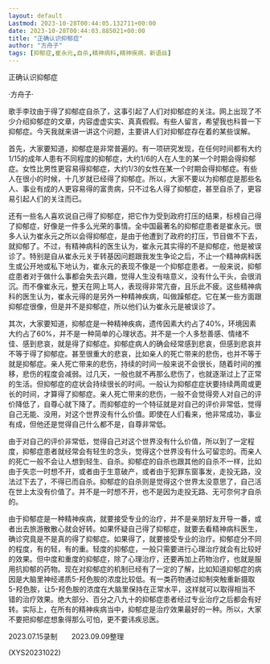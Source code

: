 ```yaml
---
layout: default
Lastmod: 2023-10-28T00:44:05.132711+00:00
date: 2023-10-28T00:44:03.885021+00:00
title: "正确认识抑郁症"
author: "方舟子"
tags: [抑郁症,崔永元,自杀,精神病科,精神疾病，新语丝]
---
```


正确认识抑郁症

·方舟子·

歌手李玟由于得了抑郁症自杀了，这事引起了人们对抑郁症的关注。网上出现了不少介绍抑郁症的文章，内容虚虚实实、真真假假。有些人留言，希望我也科普一下抑郁症。今天我就来讲一讲这个问题，主要讲人们对抑郁症存在着的某些误解。

首先，大家要知道，抑郁症是非常普遍的。有一项研究发现，在任何时间都有大约1/15的成年人患有不同程度的抑郁症，大约1/6的人在人生的某一个时期会得抑郁症。女性比男性更容易得抑郁症，大约1/3的女性在某一个时期会得抑郁症。有些人在很小的时候，十几岁就已经得了抑郁症。所以，大家不要以为抑郁症是那些名人、事业有成的人更容易得的富贵病，只不过名人得了抑郁症，甚至自杀了，更容易引起人们的关注而已。

还有一些名人喜欢说自己得了抑郁症，把它作为受到政府打压的结果，标榜自己得了抑郁症，好像是一件多么光荣的事情。全中国最著名的抑郁症患者是崔永元。很多人认为崔永元之所以会得抑郁症，是由于他遭到了政府的打压，节目做不下去，就抑郁了。不过，有精神病科的医生认为，崔永元其实得的不是抑郁症，他是被误诊了。特别是自从崔永元关于转基因问题跟我发生争论之后，不止一个精神病科医生或公开地或私下地认为，崔永元的表现不像是一个抑郁症患者。一般来说，抑郁症患者对于做什么事都会失去兴趣，觉得人生没有啥意义，没有什么干头，会很消沉。而不像崔永元，整天在网上骂人，表现得非常亢奋，且乐此不疲。这些精神病科的医生认为，崔永元得的是另外一种精神疾病，叫做躁郁症。它在某一些方面跟抑郁症很像，但是并不是抑郁症，所以他们认为崔永元是被误诊了。

其次，大家要知道，抑郁症是一种精神疾病，遗传因素大约占了40%，环境因素大约占了60%，并不是一种简单的心理状态。并不是一个人多愁善感、情绪不佳、感到悲哀，就是得了抑郁症。抑郁症病人的确会经常感到悲哀，但感到悲哀并不等于得了抑郁症。甚至很重大的悲哀，比如亲人的死亡带来的悲伤，也并不等于就是抑郁症。亲人死亡带来的悲伤，持续的时间一般来说不会很长，随着时间的推移，悲伤的程度会减弱。过几天，一般也就不再那么悲伤了，也就逐渐过上了正常的生活。但抑郁症的症状会持续很长的时间。一般认为抑郁症症状要持续两周或更长的时间，才算得了抑郁症。亲人死亡带来的悲伤，一般不会觉得旁人对自己的评价降低了，自尊心就下降了。而抑郁症的一个特征就是对自己的评价非常低，觉得自己无能、没用，对这个世界没有什么价值。即使在人们看来，他非常成功，事业有成，但他还是觉得自己什么都不是，自尊非常低。

由于对自己的评价非常低，觉得自己对这个世界没有什么价值，所以到了一定程度，抑郁症患者就经常会有轻生的念头，觉得这个世界没有什么可留恋的。而亲人的死亡一般不会让人想到轻生、自杀。抑郁症的自杀也跟其他的自杀不一样，比如由于失恋一时想不开，或者由于生意破产，或者由于犯罪东窗事发，走投无路，没法过下去了，不得已而自杀。抑郁症的自杀则是觉得这个世界太没意思了，自己活在世上太没有价值了。并不是一时想不开，也不是因为走投无路、无可奈何才自杀的。

由于抑郁症是一种精神疾病，就要接受专业的治疗，并不是亲朋好友开导一番，或者出去旅游散散心就会好转。如果怀疑自己得了抑郁症，就要去看精神病科医生，确诊究竟是不是真的得了抑郁症。如果得了，就要接受专业的治疗。抑郁症分不同的程度，有的轻，有的重。轻度的抑郁症，一般只需要进行心理治疗就会有比较好的效果。但中度和重度的抑郁症，除了心理治疗，还要再加上药物治疗，也就是服用抗抑郁的药物。现在对抑郁症的机制已经有了一定的了解，比如知道抑郁症的病因是大脑里神经递质5-羟色胺的浓度比较低。有一类药物通过抑制突触重新摄取5-羟色胺，让5-羟色胺的浓度在大脑里保持在正常水平，这样就可以取得相当不错的治疗效果。绝大部分、百分之八九十的抑郁症患者经过专业治疗之后都会有好转。实际上，在所有的精神疾病当中，抑郁症是治疗效果最好的一种。所以，大家不要把抑郁症想象得那么可怕，更不要讳疾忌医。

2023.07.15录制　　2023.09.09整理

(XYS20231022)

